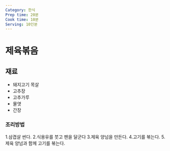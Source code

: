 ```yaml
---
Category: 한식
Prep time: 20분
Cook time: 10분
Serving: 10인분
---
```


# 제육볶음

## 재료
* 돼지고기 목살
* 고추장
* 고추가루
* 물엿
* 간장
### 조리방법
1.삼겹살 썬다.
2.식용유를 붓고 팬을 달군다
3.제육 양넘을 만든다.
4.고기를 볶는다.
5.제육 양넘과 함께 고기를 볶는다.